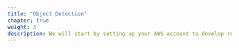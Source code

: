 ```yaml
---
title: "Object Detection"
chapter: true
weight: 3
description: We will start by setting up your AWS account to develop robot applications with AWS RoboMaker. 
---
```

